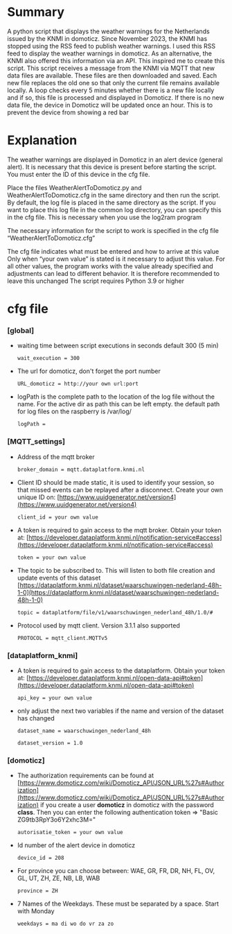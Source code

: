 
# Summary

A python script that displays the weather warnings for the Netherlands issued by the KNMI in domoticz.
Since November 2023, the KNMI has stopped using the RSS feed to publish weather warnings. I used this RSS feed to display the weather warnings in domoticz. As an alternative, the KNMI also offered this information via an API. This inspired me to create this script.
This script receives a message from the KNMI via MQTT that new data files are available. These files are then downloaded and saved. Each new file replaces the old one so that only the current file remains available locally.
A loop checks every 5 minutes whether there is a new file locally and if so, this file is processed and displayed in Domoticz. If there is no new data file, the device in Domoticz will be updated once an hour. This is to prevent the device from showing a red bar

# Explanation
The weather warnings are displayed in Domoticz in an alert device (general alert). It is necessary that this device is present before starting the script. You must enter the ID of this device in the cfg file.

Place the files WeatherAlertToDomoticz.py and WeatherAlertToDomoticz.cfg in the same directory and then run the script.
By default, the log file is placed in the same directory as the script. If you want to place this log file in the common log directory, you can specify this in the cfg file. This is necessary when you use the log2ram program

The necessary information for the script to work is specified in the cfg file
“WeatherAlertToDomoticz.cfg”

The cfg file indicates what must be entered and how to arrive at this value
Only when “your own value” is stated is it necessary to adjust this value. For all other values, the program works with the value already specified and adjustments can lead to different behavior. It is therefore recommended to leave this unchanged
The script requires Python 3.9 or higher

# cfg file
### [global]
+ waiting time between script executions in seconds default 300 (5 min)

    `wait_execution = 300`

+ The url for domoticz, don't forget the port number

    `URL_domoticz = http://your own url:port`

+ logPath is the complete path to the location of the log file without the name. 
For the active dir as path this can be left empty. 
the default path for log files on the raspberry is /var/log/
    
    `logPath = `

### [MQTT_settings]
+ Address of the mqtt broker

    `broker_domain = mqtt.dataplatform.knmi.nl`

+ Client ID should be made static, it is used to identify your session, so that
 missed events can be replayed after a disconnect. Create your own unique ID  on: 
 [https://www.uuidgenerator.net/version4](https://www.uuidgenerator.net/version4)

    `client_id = your own value`

+ A token is required to gain access to the mqtt broker. Obtain your token at: [https://developer.dataplatform.knmi.nl/notification-service#access](https://developer.dataplatform.knmi.nl/notification-service#access)

    `token = your own value`

+ The topic to be subscribed to. This will listen to both file creation and update events of this dataset
 [https://dataplatform.knmi.nl/dataset/waarschuwingen-nederland-48h-1-0](https://dataplatform.knmi.nl/dataset/waarschuwingen-nederland-48h-1-0)

    `topic = dataplatform/file/v1/waarschuwingen_nederland_48h/1.0/#`

+ Protocol used by mqtt client. Version 3.1.1 also supported

    `PROTOCOL = mqtt_client.MQTTv5`

### [dataplatform_knmi]
+ A token is required to gain access to the dataplatform. Obtain your token at: [https://developer.dataplatform.knmi.nl/open-data-api#token](https://developer.dataplatform.knmi.nl/open-data-api#token)

    `api_key = your own value`

+ only adjust the next two variables if the name and version of the dataset has changed

    `dataset_name = waarschuwingen_nederland_48h`

    `dataset_version = 1.0`

### [domoticz]
+ The authorization requirements can be found at
 [https://www.domoticz.com/wiki/Domoticz_API/JSON_URL%27s#Authorization](https://www.domoticz.com/wiki/Domoticz_API/JSON_URL%27s#Authorization)
 if you create a user **domoticz** in domoticz with the password **class**. Then you can enter the following authentication token => "Basic ZG9tb3RpY3o6Y2xhc3M="

    `autorisatie_token = your own value`

+ Id number of the alert device in domoticz

    `device_id = 208`

+ For province you can choose between: WAE, GR, FR, DR, NH, FL, OV, GL, UT, ZH, ZE, NB, LB, WAB

    `province = ZH`

+ 7 Names of the Weekdays. These must be separated by a space. Start with Monday

    `weekdays = ma di wo do vr za zo`
